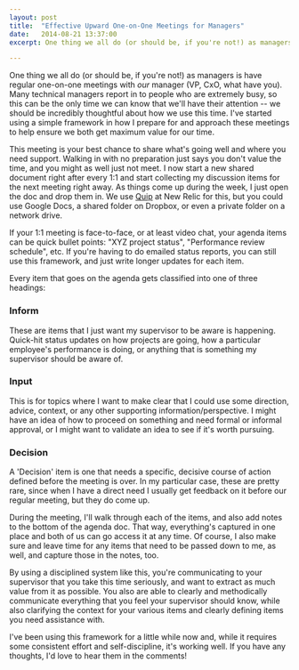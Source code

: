 ```yaml
---
layout: post
title:  "Effective Upward One-on-One Meetings for Managers"
date:   2014-08-21 13:37:00
excerpt: One thing we all do (or should be, if you're not!) as managers is have regular one-on-one meetings with our manager. I've started using a simple framework in how I prepare for and approach these meetings to help ensure we both get maximum value for our time.

---
```

One thing we all do (or should be, if you're not!) as managers is have regular one-on-one meetings with *our* manager (VP, CxO, what have you). Many technical managers report in to people who are extremely busy, so this can be the only time we can know that we'll have their attention -- we should be incredibly thoughtful about how we use this time.  I've started using a simple framework in how I prepare for and approach these meetings to help ensure we both get maximum value for our time.

This meeting is your best chance to share what's going well and where you need support. Walking in with no preparation just says you don't value the time, and you might as well just not meet. I now start a new shared document right after every 1:1 and start collecting my discussion items for the next meeting right away. As things come up during the week, I just open the doc and drop them in. We use [Quip](https://quip.com) at New Relic for this, but you could use Google Docs, a shared folder on Dropbox, or even a private folder on a network drive.

If your 1:1 meeting is face-to-face, or at least video chat, your agenda items can be quick bullet points: "XYZ project status", "Performance review schedule", etc. If you're having to do emailed status reports, you can still use this framework, and just write longer updates for each item.

Every item that goes on the agenda gets classified into one of three headings:

### Inform
These are items that I just want my supervisor to be aware is happening. Quick-hit status updates on how projects are going, how a particular employee's performance is doing, or anything that is something my supervisor should be aware of.

### Input
This is for topics where I want to make clear that I could use some direction, advice, context, or any other supporting information/perspective. I might have an idea of how to proceed on something and need formal or informal approval, or I might want to validate an idea to see if it's worth pursuing.

### Decision
A 'Decision' item is one that needs a specific, decisive course of action defined before the meeting is over. In my particular case, these are pretty rare, since when I have a direct need I usually get feedback on it before our regular meeting, but they do come up.

During the meeting, I'll walk through each of the items, and also add notes to the bottom of the agenda doc. That way, everything's captured in one place and both of us can go access it at any time. Of course, I also make sure and leave time for any items that need to be passed down to me, as well, and capture those in the notes, too.

By using a disciplined system like this, you're communicating to your supervisor that you take this time seriously, and want to extract as much value from it as possible. You also are able to clearly and methodically communicate everything that you feel your supervisor should know, while also clarifying the context for your various items and clearly defining items you need assistance with.

I've been using this framework for a little while now and, while it requires some consistent effort and self-discipline, it's working well. If you have any thoughts, I'd love to hear them in the comments!